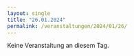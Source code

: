 ```yaml
---
layout: single
title: "26.01.2024"
permalink: /veranstaltungen/2024/01/26/
---
```


Keine Veranstaltung an diesem Tag.
